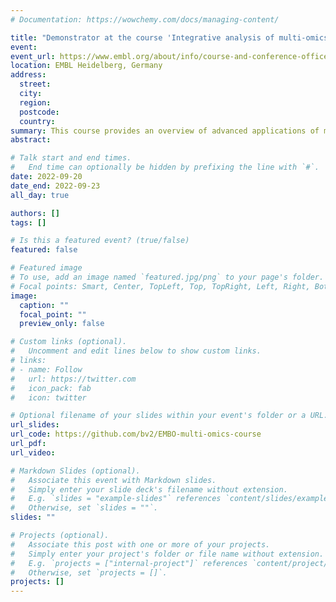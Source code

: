 ```yaml
---
# Documentation: https://wowchemy.com/docs/managing-content/

title: "Demonstrator at the course 'Integrative analysis of multi-omics data' (EMBL, 2022)"
event:
event_url: https://www.embl.org/about/info/course-and-conference-office/events/mmd22-01/
location: EMBL Heidelberg, Germany
address:
  street:
  city:
  region:
  postcode:
  country:
summary: This course provides an overview of advanced applications of multi-omics methods, provide insights into how to select the most appropriate methods and convey practical experiences by providing participants with hands-on training
abstract:

# Talk start and end times.
#   End time can optionally be hidden by prefixing the line with `#`.
date: 2022-09-20
date_end: 2022-09-23
all_day: true

authors: []
tags: []

# Is this a featured event? (true/false)
featured: false

# Featured image
# To use, add an image named `featured.jpg/png` to your page's folder. 
# Focal points: Smart, Center, TopLeft, Top, TopRight, Left, Right, BottomLeft, Bottom, BottomRight.
image:
  caption: ""
  focal_point: ""
  preview_only: false

# Custom links (optional).
#   Uncomment and edit lines below to show custom links.
# links:
# - name: Follow
#   url: https://twitter.com
#   icon_pack: fab
#   icon: twitter

# Optional filename of your slides within your event's folder or a URL.
url_slides:
url_code: https://github.com/bv2/EMBO-multi-omics-course
url_pdf:
url_video:

# Markdown Slides (optional).
#   Associate this event with Markdown slides.
#   Simply enter your slide deck's filename without extension.
#   E.g. `slides = "example-slides"` references `content/slides/example-slides.md`.
#   Otherwise, set `slides = ""`.
slides: ""

# Projects (optional).
#   Associate this post with one or more of your projects.
#   Simply enter your project's folder or file name without extension.
#   E.g. `projects = ["internal-project"]` references `content/project/deep-learning/index.md`.
#   Otherwise, set `projects = []`.
projects: []
---
```

